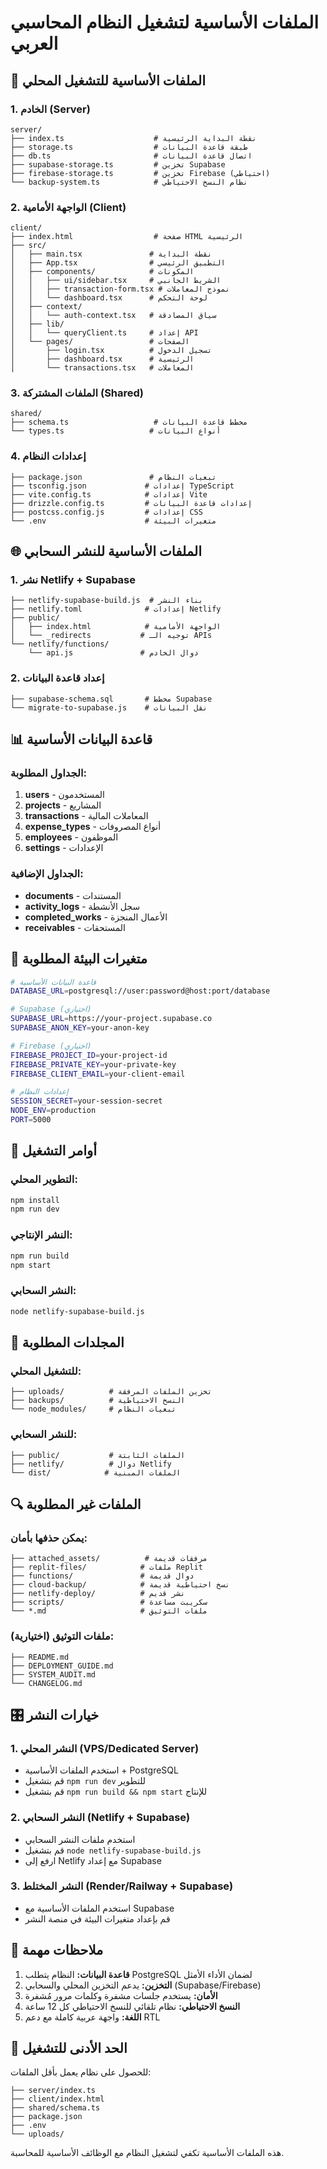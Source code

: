 # الملفات الأساسية لتشغيل النظام المحاسبي العربي

## 🎯 الملفات الأساسية للتشغيل المحلي

### 1. الخادم (Server)
```
server/
├── index.ts                    # نقطة البداية الرئيسية
├── storage.ts                  # طبقة قاعدة البيانات
├── db.ts                       # اتصال قاعدة البيانات
├── supabase-storage.ts         # تخزين Supabase
├── firebase-storage.ts         # تخزين Firebase (احتياطي)
└── backup-system.ts            # نظام النسخ الاحتياطي
```

### 2. الواجهة الأمامية (Client)
```
client/
├── index.html                  # صفحة HTML الرئيسية
├── src/
│   ├── main.tsx               # نقطة البداية
│   ├── App.tsx                # التطبيق الرئيسي
│   ├── components/            # المكونات
│   │   ├── ui/sidebar.tsx     # الشريط الجانبي
│   │   ├── transaction-form.tsx # نموذج المعاملات
│   │   └── dashboard.tsx      # لوحة التحكم
│   ├── context/
│   │   └── auth-context.tsx   # سياق المصادقة
│   ├── lib/
│   │   └── queryClient.ts     # إعداد API
│   └── pages/                 # الصفحات
│       ├── login.tsx          # تسجيل الدخول
│       ├── dashboard.tsx      # الرئيسية
│       └── transactions.tsx   # المعاملات
```

### 3. الملفات المشتركة (Shared)
```
shared/
├── schema.ts                   # مخطط قاعدة البيانات
└── types.ts                   # أنواع البيانات
```

### 4. إعدادات النظام
```
├── package.json               # تبعيات النظام
├── tsconfig.json             # إعدادات TypeScript
├── vite.config.ts            # إعدادات Vite
├── drizzle.config.ts         # إعدادات قاعدة البيانات
├── postcss.config.js         # إعدادات CSS
└── .env                      # متغيرات البيئة
```

## 🌐 الملفات الأساسية للنشر السحابي

### 1. نشر Netlify + Supabase
```
├── netlify-supabase-build.js  # بناء النشر
├── netlify.toml              # إعدادات Netlify
├── public/
│   ├── index.html            # الواجهة الأمامية
│   └── _redirects           # توجيه الـ APIs
└── netlify/functions/
    └── api.js               # دوال الخادم
```

### 2. إعداد قاعدة البيانات
```
├── supabase-schema.sql       # مخطط Supabase
└── migrate-to-supabase.js    # نقل البيانات
```

## 📊 قاعدة البيانات الأساسية

### الجداول المطلوبة:
1. **users** - المستخدمون
2. **projects** - المشاريع
3. **transactions** - المعاملات المالية
4. **expense_types** - أنواع المصروفات
5. **employees** - الموظفون
6. **settings** - الإعدادات

### الجداول الإضافية:
- **documents** - المستندات
- **activity_logs** - سجل الأنشطة
- **completed_works** - الأعمال المنجزة
- **receivables** - المستحقات

## 🔧 متغيرات البيئة المطلوبة

```bash
# قاعدة البيانات الأساسية
DATABASE_URL=postgresql://user:password@host:port/database

# Supabase (اختياري)
SUPABASE_URL=https://your-project.supabase.co
SUPABASE_ANON_KEY=your-anon-key

# Firebase (اختياري)
FIREBASE_PROJECT_ID=your-project-id
FIREBASE_PRIVATE_KEY=your-private-key
FIREBASE_CLIENT_EMAIL=your-client-email

# إعدادات النظام
SESSION_SECRET=your-session-secret
NODE_ENV=production
PORT=5000
```

## 🚀 أوامر التشغيل

### التطوير المحلي:
```bash
npm install
npm run dev
```

### النشر الإنتاجي:
```bash
npm run build
npm start
```

### النشر السحابي:
```bash
node netlify-supabase-build.js
```

## 📁 المجلدات المطلوبة

### للتشغيل المحلي:
```
├── uploads/          # تخزين الملفات المرفقة
├── backups/          # النسخ الاحتياطية
└── node_modules/     # تبعيات النظام
```

### للنشر السحابي:
```
├── public/           # الملفات الثابتة
├── netlify/          # دوال Netlify
└── dist/            # الملفات المبنية
```

## 🔍 الملفات غير المطلوبة

### يمكن حذفها بأمان:
```
├── attached_assets/          # مرفقات قديمة
├── replit-files/            # ملفات Replit
├── functions/               # دوال قديمة
├── cloud-backup/            # نسخ احتياطية قديمة
├── netlify-deploy/          # نشر قديم
├── scripts/                 # سكريبت مساعدة
└── *.md                     # ملفات التوثيق
```

### ملفات التوثيق (اختيارية):
```
├── README.md
├── DEPLOYMENT_GUIDE.md
├── SYSTEM_AUDIT.md
└── CHANGELOG.md
```

## 🎛️ خيارات النشر

### 1. النشر المحلي (VPS/Dedicated Server)
- استخدم الملفات الأساسية + PostgreSQL
- قم بتشغيل `npm run dev` للتطوير
- قم بتشغيل `npm run build && npm start` للإنتاج

### 2. النشر السحابي (Netlify + Supabase)
- استخدم ملفات النشر السحابي
- قم بتشغيل `node netlify-supabase-build.js`
- ارفع إلى Netlify مع إعداد Supabase

### 3. النشر المختلط (Render/Railway + Supabase)
- استخدم الملفات الأساسية مع Supabase
- قم بإعداد متغيرات البيئة في منصة النشر

## 📝 ملاحظات مهمة

1. **قاعدة البيانات:** النظام يتطلب PostgreSQL لضمان الأداء الأمثل
2. **التخزين:** يدعم التخزين المحلي والسحابي (Supabase/Firebase)
3. **الأمان:** يستخدم جلسات مشفرة وكلمات مرور مُشفرة
4. **النسخ الاحتياطي:** نظام تلقائي للنسخ الاحتياطي كل 12 ساعة
5. **اللغة:** واجهة عربية كاملة مع دعم RTL

## 🎯 الحد الأدنى للتشغيل

للحصول على نظام يعمل بأقل الملفات:
```
├── server/index.ts
├── client/index.html
├── shared/schema.ts
├── package.json
├── .env
└── uploads/
```

هذه الملفات الأساسية تكفي لتشغيل النظام مع الوظائف الأساسية للمحاسبة.